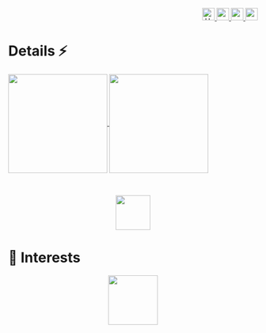 <p align="right">
  <a href="https://discord.gg/djenrolandy">
    <img height=25 src="https://skillicons.dev/icons?i=discord" title="User: djenrolandy"/>
  </a>
  <a href="https://www.instagram.com/renzo.na/">
    <img height=25 src="https://skillicons.dev/icons?i=instagram" />
  </a>
  <a href="https://br.linkedin.com/in/renzoalves">
    <img height=25 src="https://skillicons.dev/icons?i=linkedin" />
  </a>
  <a href="https://twitter.com/renzoalves">
    <img height=25 src="https://skillicons.dev/icons?i=twitter" />
  </a>
</p>

# Details ⚡

<a href="https://github.com/renzoalves/vue3-todo-list">
  <img height=200 align="center" src="https://github-readme-stats.vercel.app/api?username=renzoalves&theme=radical" />
</a>
<a href="https://github.com/renzoalves/vue3-todo-list">
  <img height=200 align="center" src="https://github-readme-stats.vercel.app/api/top-langs?username=renzoalves&layout=compact&langs_count=8&card_width=300&theme=radical" />
</a>

&nbsp;

<p align="center">
  <a href="https://skillicons.dev">
    <img height=70 src="https://skillicons.dev/icons?i=git,vue,js,html,css,bootstrap,tailwind,cs,postgres" />
  </a>
</p>

<!--
[![Top Langs](https://github-readme-stats.vercel.app/api/top-langs/?username=renzoalves&theme=radical)](https://github.com/renzoalves/github-readme-stats)  ![Renzo's GitHub stats](https://github-readme-stats.vercel.app/api?username=renzoalves&show_icons=true&theme=radical)   
-->

<!--
# 🧑‍💻 Technologies

<p align="center">
  <a href="https://skillicons.dev">
    <img src="https://skillicons.dev/icons?i=git,vue,js,html,css,bootstrap,tailwind,cs,postgres" />
  </a>
</p>
-->
<!-- [![My Skills](https://skillicons.dev/icons?i=vue,js,html,css,bootstrap,tailwind,cs,postgres)](https://skillicons.dev) -->

# 📖 Interests

<p align="center">
  <a href="https://skillicons.dev">
    <img height=100 src="https://skillicons.dev/icons?i=git,js,html,css,cs,vue,bootstrap,dotnet,laravel,mysql,postgres,sqlite,tailwind,visualstudio,vscode,nodejs,postman" />
  </a>
</p>
<!-- [![My Skills](https://skillicons.dev/icons?i=js,html,css,cs,vue,bootstrap,dotnet,laravel,mysql,postgres,sqlite,tailwind,visualstudio,vscode,nodejs,postman)](https://skillicons.dev) -->

<!--
   [![My Skills](https://skillicons.dev/icons?i=js,html,css,vue,bootstrap,tailwind)](https://skillicons.dev) <br>
   [![My Skills](https://skillicons.dev/icons?i=mysql,postgres,sqlite)](https://skillicons.dev) <br>
   [![My Skills](https://skillicons.dev/icons?i=dotnet,cs,laravel,nodejs)](https://skillicons.dev) <br>
   [![My Skills](https://skillicons.dev/icons?i=visualstudio,vscode,postman)](https://skillicons.dev)
-->

<!--
# ▶️ Social

<p align="center">
  <a href="https://discord.gg/djenrolandy">
    <img src="https://skillicons.dev/icons?i=discord" title="User: djenrolandy"/>
  </a>
  <a href="https://www.instagram.com/renzo.na/">
    <img src="https://skillicons.dev/icons?i=instagram" />
  </a>
  <a href="https://br.linkedin.com/in/renzoalves">
    <img src="https://skillicons.dev/icons?i=linkedin" />
  </a>
  <a href="https://twitter.com/renzoalves">
    <img src="https://skillicons.dev/icons?i=twitter" />
  </a>
</p>
-->

<!--  
[![Discord](https://skillicons.dev/icons?i=discord)](https://discord.gg/EgU2BD9A)  
[![Instagram](https://skillicons.dev/icons?i=instagram)](https://www.instagram.com/renzo.na/)
[![LinkedIn](https://skillicons.dev/icons?i=linkedin)](https://br.linkedin.com/in/renzoalves)
[![Twitter](https://skillicons.dev/icons?i=twitter)](https://github.com/renzoalves)
[![TikTok](https://img.shields.io/badge/TikTok-000000?style=for-the-badge&logo=tiktok&logoColor=white)](https://www.tiktok.com/@renzoalves)
-->

<!--
Referências para personalização da minha pámgina inicial:

Repositório do meu perfil: https://github.com/devfraga/devfraga
Site de Badges: https://dev.to/envoy_/150-badges-for-github-pnk
Repositório do Github Stats: https://github.com/anuraghazra/github-readme-stats
Emojis: https://emojipedia.org/

**renzoalves/renzoalves** is a ✨ _special_ ✨ repository because its `README.md` (this file) appears on your GitHub profile.

Here are some ideas to get you started:

- 🔭 I’m currently working on ...
- 🌱 I’m currently learning ...
- 👯 I’m looking to collaborate on ...
- 🤔 I’m looking for help with ...
- 💬 Ask me about ...
- 📫 How to reach me: ...
- 😄 Pronouns: ...
- ⚡ Fun fact: ...
-->
